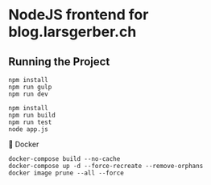 # NodeJS frontend for blog.larsgerber.ch

## Running the Project

``` none
npm install
npm run gulp
npm run dev
```

``` none
npm install
npm run build
npm run test
node app.js
```

🐳 Docker

``` none
docker-compose build --no-cache
docker-compose up -d --force-recreate --remove-orphans
docker image prune --all --force
```
